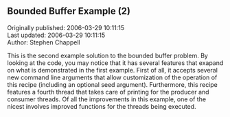 ## Bounded Buffer Example (2)  
Originally published: 2006-03-29 10:11:15  
Last updated: 2006-03-29 10:11:15  
Author: Stephen Chappell  
  
This is the second example solution to the bounded
buffer problem. By looking at the code, you may
notice that it has several features that exapand
on what is demonstrated in the first example.
First of all, it accepts several new command line
arguments that allow customization of the operation
of this recipe (including an optional seed argument).
Furthermore, this recipe features a fourth thread
that takes care of printing for the producer and
consumer threads. Of all the improvements in this
example, one of the nicest involves improved
functions for the threads being executed.
